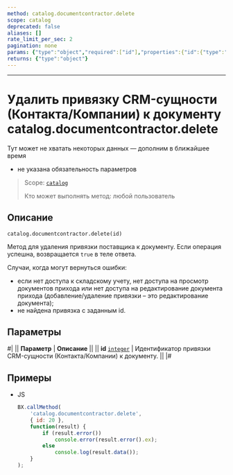 ```yaml
---
method: catalog.documentcontractor.delete
scope: catalog
deprecated: false
aliases: []
rate_limit_per_sec: 2
pagination: none
params: {"type":"object","required":["id"],"properties":{"id":{"type":"integer"}}}
returns: {"type":"object"}
---
```



---

# Удалить привязку CRM-сущности (Контакта/Компании) к документу catalog.documentcontractor.delete


Тут может не хватать некоторых данных — дополним в ближайшее время







- не указана обязательность параметров
  




> Scope: [`catalog`](../../scopes/permissions.md)
>
> Кто может выполнять метод: любой пользователь

## Описание

```http
catalog.documentcontractor.delete(id)
```

Метод для удаления привязки поставщика к документу.
Если операция успешна, возвращается `true` в теле ответа.

Случаи, когда могут вернуться ошибки:

- если нет доступа к складскому учету, нет доступа на просмотр документов прихода или нет доступа на редактирование документа прихода (добавление/удаление привязки – это редактирование документа);
- не найдена привязка с заданным id.

## Параметры

#|
|| **Параметр** | **Описание** ||
|| **id**
[`integer`](../../data-types.md) | Идентификатор привязки CRM-сущности (Контакта/Компании) к документу. ||
|#



## Примеры



- JS

    ```js
    BX.callMethod(
        'catalog.documentcontractor.delete',
        { id: 20 },
        function(result) {
            if (result.error())
                console.error(result.error().ex);
            else
                console.log(result.data());
        }
    );
    ```





